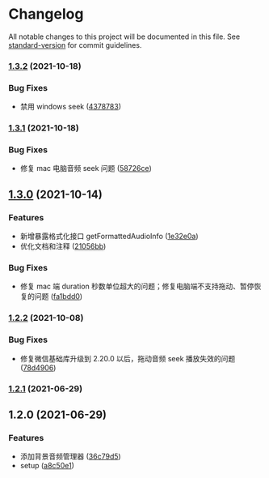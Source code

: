 # Changelog

All notable changes to this project will be documented in this file. See [standard-version](https://github.com/conventional-changelog/standard-version) for commit guidelines.

### [1.3.2](https://github.com/TinkGu/wx-audio-manager/compare/v1.3.1...v1.3.2) (2021-10-18)


### Bug Fixes

* 禁用 windows seek ([4378783](https://github.com/TinkGu/wx-audio-manager/commit/437878337b7a0a6db9fec29a4fe84270cbe1fb78))

### [1.3.1](https://github.com/TinkGu/wx-audio-manager/compare/v1.3.0...v1.3.1) (2021-10-18)


### Bug Fixes

* 修复 mac 电脑音频 seek 问题 ([58726ce](https://github.com/TinkGu/wx-audio-manager/commit/58726ce42f1a47547a5176298ccdf1fc0a4d5ebd))

## [1.3.0](https://github.com/TinkGu/wx-audio-manager/compare/v1.2.2...v1.3.0) (2021-10-14)


### Features

* 新增暴露格式化接口 getFormattedAudioInfo ([1e32e0a](https://github.com/TinkGu/wx-audio-manager/commit/1e32e0a04be75a60e924c50ce5b9d9f08b7fb131))
* 优化文档和注释 ([21056bb](https://github.com/TinkGu/wx-audio-manager/commit/21056bb9c7f8937ba63751ebe13a2bab6193eeba))


### Bug Fixes

* 修复 mac 端 duration 秒数单位超大的问题；修复电脑端不支持拖动、暂停恢复的问题 ([fa1bdd0](https://github.com/TinkGu/wx-audio-manager/commit/fa1bdd016ac53238add67d971221180420f485db))

### [1.2.2](https://github.com/TinkGu/wx-audio-manager/compare/v1.2.1...v1.2.2) (2021-10-08)


### Bug Fixes

* 修复微信基础库升级到 2.20.0 以后，拖动音频 seek 播放失效的问题 ([78d4906](https://github.com/TinkGu/wx-audio-manager/commit/78d490686baf44140381b3968fc7b86d9ef3c5da))

### [1.2.1](https://github.com/TinkGu/wx-audio-manager/compare/v1.2.0...v1.2.1) (2021-06-29)

## 1.2.0 (2021-06-29)


### Features

* 添加背景音频管理器 ([36c79d5](https://github.com/TinkGu/wx-audio-manager/commit/36c79d50a118c886306bef61ad8c77a439d5fd94))
* setup ([a8c50e1](https://github.com/TinkGu/wx-audio-manager/commit/a8c50e1f341b0536d6d5a29c02c061019251f725))
